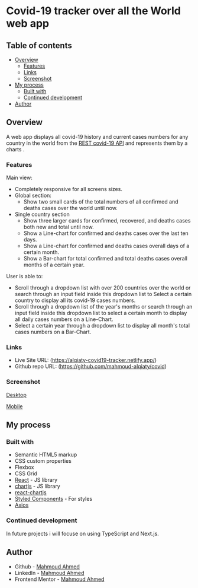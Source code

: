 # Covid-19 tracker over all the World web app
## Table of contents

- [Overview](#overview)
  - [Features](#Features)
  - [Links](#links)
  - [Screenshot](#Screenshot)
- [My process](#my-process)
  - [Built with](#built-with)
  - [Continued development](#continued-development)
- [Author](#author)


## Overview
A web app displays all covid-19 history and current cases numbers for any country in the world from the [REST covid-19 API](https://covid19api.com/) and represents them by a charts .
### Features

Main view:
- Completely responsive for all screens sizes.
- Global section: 
    - Show two small cards of the total numbers of all confirmed and deaths cases over the world until now.
- Single country section
    - Show three larger cards for confirmed, recovered, and deaths cases both new and total until now.
    - Show a Line-chart for confirmed and deaths cases over the last ten days.
    - Show a Line-chart for confirmed and deaths cases overall days of a certain month.
    - Show a Bar-chart for total confirmed and total deaths cases overall months of a certain year.

User is able to:
- Scroll through a dropdown list with over 200 countries over the world or search through an input field inside this dropdown list to Select a certain country to display all its covid-19 cases numbers.
- Scroll through a dropdown list of the year's months or search through an input field inside this dropdown list to select a certain month to display all daily cases numbers on a Line-Chart.
- Select a certain year through a dropdown list to display all month's total cases numbers on a Bar-Chart.

### Links

- Live Site URL: (https://alqiaty-covid19-tracker.netlify.app/)
- Github repo URL: (https://github.com/mahmoud-alqiaty/covid)

### Screenshot

 [Desktop](https://ibb.co/zsHWm5g)

 [Mobile](https://ibb.co/m0xBH8G)

## My process

### Built with

- Semantic HTML5 markup
- CSS custom properties
- Flexbox
- CSS Grid
- [React](https://reactjs.org/) - JS library
- [chartjs](https://www.chartjs.org/docs/latest/) - JS library
- [react-chartjs](https://github.com/reactchartjs/react-chartjs-2)
- [Styled Components](https://styled-components.com/) - For styles
- [Axios](https://axios-http.com/)


### Continued development

In future projects i will focuse on using TypeScript and Next.js.

## Author
- Github - [Mahmoud Ahmed](https://github.com/mahmoud-alqiaty)
- LinkedIn - [Mahmoud Ahmed](https://www.linkedin.com/in/mahmoud-ahmed-75551b200/)
- Frontend Mentor - [Mahmoud Ahmed](https://www.frontendmentor.io/profile/mahmoud-alqiaty)


